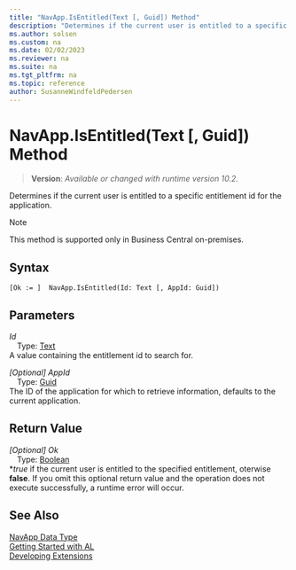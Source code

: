 ```yaml
---
title: "NavApp.IsEntitled(Text [, Guid]) Method"
description: "Determines if the current user is entitled to a specific entitlement id for the application."
ms.author: solsen
ms.custom: na
ms.date: 02/02/2023
ms.reviewer: na
ms.suite: na
ms.tgt_pltfrm: na
ms.topic: reference
author: SusanneWindfeldPedersen
---
```

[//]: # (START>DO_NOT_EDIT)
[//]: # (IMPORTANT:Do not edit any of the content between here and the END>DO_NOT_EDIT.)
[//]: # (Any modifications should be made in the .xml files in the ModernDev repo.)
# NavApp.IsEntitled(Text [, Guid]) Method
> **Version**: _Available or changed with runtime version 10.2._

Determines if the current user is entitled to a specific entitlement id for the application.

> [!NOTE]
> This method is supported only in Business Central on-premises.

## Syntax
```AL
[Ok := ]  NavApp.IsEntitled(Id: Text [, AppId: Guid])
```
## Parameters
*Id*  
&emsp;Type: [Text](../text/text-data-type.md)  
A value containing the entitlement id to search for.  

*[Optional] AppId*  
&emsp;Type: [Guid](../guid/guid-data-type.md)  
The ID of the application for which to retrieve information, defaults to the current application.  


## Return Value
*[Optional] Ok*  
&emsp;Type: [Boolean](../boolean/boolean-data-type.md)  
**true* if the current user is entitled to the specified entitlement, oterwise **false**. If you omit this optional return value and the operation does not execute successfully, a runtime error will occur.  


[//]: # (IMPORTANT: END>DO_NOT_EDIT)
## See Also
[NavApp Data Type](navapp-data-type.md)  
[Getting Started with AL](../../devenv-get-started.md)  
[Developing Extensions](../../devenv-dev-overview.md)